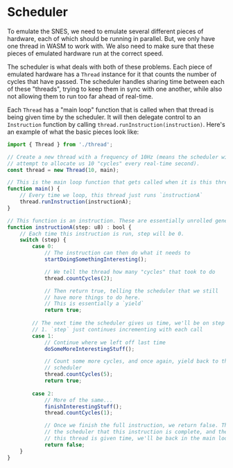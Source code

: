 
# Scheduler

To emulate the SNES, we need to emulate several different pieces of hardware, each of which should be running in parallel. But, we only have one thread in WASM to work with. We also need to make sure that these pieces of emulated hardware run at the correct speed.

The scheduler is what deals with both of these problems. Each piece of emulated hardware has a `Thread` instance for it that counts the number of cycles that have passed. The scheduler handles sharing time between each of these "threads", trying to keep them in sync with one another, while also not allowing them to run too far ahead of real-time.

Each `Thread` has a "main loop" function that is called when that thread is being given time by the scheduler. It will then delegate control to an `Instruction` function by calling `thread.runInstruction(instruction)`. Here's an example of what the basic pieces look like:

```typescript
import { Thread } from './thread';

// Create a new thread with a frequency of 10Hz (means the scheduler will
// attempt to allocate us 10 "cycles" every real-time second).
const thread = new Thread(10, main);

// This is the main loop function that gets called when it is this thread's turn
function main() {
	// Every time we loop, this thread just runs `instructionA`
	thread.runInstruction(instructionA);
}

// This function is an instruction. These are essentially unrolled generator functions.
function instructionA(step: u8) : bool {
	// Each time this instruction is run, step will be 0.
	switch (step) {
		case 0:
			// The instruction can then do what it needs to
			startDoingSomethingInteresting();

			// We tell the thread how many "cycles" that took to do
			thread.countCycles(2);

			// Then return true, telling the scheduler that we still
			// have more things to do here.
			// This is essentially a `yield`
			return true;
		
		// The next time the scheduler gives us time, we'll be on step
		// 1. `step` just continues incrementing with each call
		case 1:
			// Continue where we left off last time
			doSomeMoreInterestingStuff();

			// Count some more cycles, and once again, yield back to the
			// scheduler
			thread.countCycles(5);
			return true;
		
		case 2:
			// More of the same...
			finishInterestingStuff();
			thread.countCycles(1);

			// Once we finish the full instruction, we return false. This tells
			// the scheduler that this instruction is complete, and the next time
			// this thread is given time, we'll be back in the main loop function
			return false;
	}
}
```
